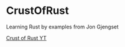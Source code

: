 # CrustOfRust
Learning Rust by examples from Jon Gjengset

[Crust of Rust YT](https://youtu.be/q6paRBbLgNw)